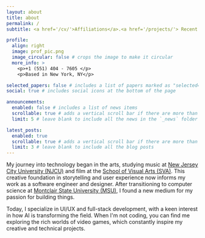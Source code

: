 ```yaml
---
layout: about
title: about
permalink: /
subtitle: <a href='/cv/'>Affiliations</a>.<a href='/projects/'> Recent work</a>. Be the change you wish to see in the world.

profile:
  align: right
  image: prof_pic.png
  image_circular: false # crops the image to make it circular
  more_info: >
    <p>+1 (551) 404 - 7605 </p>
    <p>Based in New York, NY</p>

selected_papers: false # includes a list of papers marked as "selected={true}"
social: true # includes social icons at the bottom of the page

announcements:
  enabled: false # includes a list of news items
  scrollable: true # adds a vertical scroll bar if there are more than 3 news items
  limit: 5 # leave blank to include all the news in the `_news` folder

latest_posts:
  enabled: true
  scrollable: true # adds a vertical scroll bar if there are more than 3 new posts items
  limit: 3 # leave blank to include all the blog posts
---
```


My journey into technology began in the arts, studying music at [New Jersey City University (NJCU)](https://www.njcu.edu) and film at the [School of Visual Arts (SVA)](https://sva.edu). This creative foundation in storytelling and user experience now informs my work as a software engineer and designer. After transitioning to computer science at [Montclair State University (MSU)](https://www.montclair.edu), I found a new medium for my passion for building things.

Today, I specialize in UI/UX and full-stack development, with a keen interest in how AI is transforming the field. When I'm not coding, you can find me exploring the rich worlds of video games, which constantly inspire my creative and technical projects.
